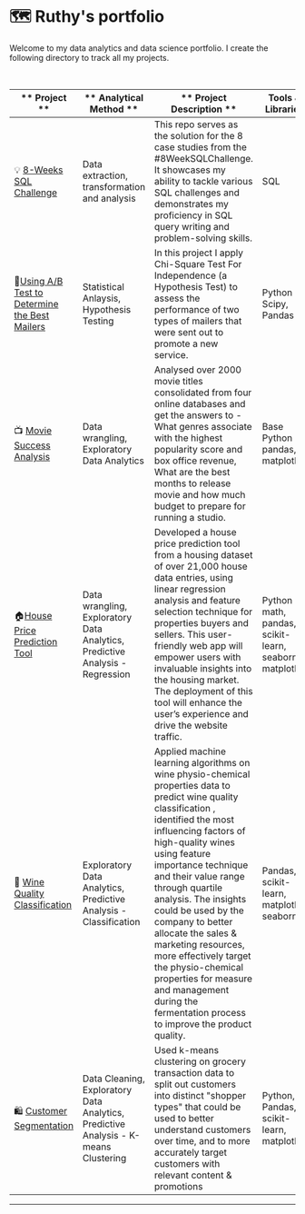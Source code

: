 # 🗺 Ruthy's portfolio

Welcome to my data analytics and data science portfolio. I create the following directory to track all my projects. 

<br>

| **    Project   **                                                                                                                                          | **    Analytical Method   **                                                                           | **    Project Description   **                                                                                                                                                                                                                                                                                                                                                                                                                                                                                                                 |     Tools & Libraries                                            |
|-------------------------------------------------------------------------------------------------------------------------------------------------------------|--------------------------------------------------------------------------------------------------------|------------------------------------------------------------------------------------------------------------------------------------------------------------------------------------------------------------------------------------------------------------------------------------------------------------------------------------------------------------------------------------------------------------------------------------------------------------------------------------------------------------------------------------------------|------------------------------------------------------------------|
|     💡 [8-Weeks SQL Challenge](https://github.com/RuthyYao/8-Weeks-SQL-Challenge)                                                                            |     Data extraction,   transformation and analysis                                                     |     This   repo serves as the solution for the 8 case studies from the #8WeekSQLChallenge. It showcases my ability to   tackle various SQL challenges and demonstrates my proficiency in SQL query   writing and problem-solving skills.                                                                                                                                                                                                                                                                                                       |     SQL                                                          |
|     📧[Using   A/B Test to Determine the Best Mailers](https://github.com/RuthyYao/Assessing-Campaign-Performance-Using-Chi-Square-Test-For-Independence)    |     Statistical Anlaysis,   Hypothesis Testing                                               |     In this project I   apply Chi-Square Test For Independence (a Hypothesis Test) to assess the   performance of two types of mailers that were sent out to promote a new   service.                                                                                                                                                                                                                                                                                                                                                          |     Python Scipy,   Pandas                                       |
|     📺 [Movie Success   Analysis](https://github.com/RuthyYao/Movie_Success_Analysis)                                                                        |     Data wrangling,   Exploratory Data Analytics                                                       |     Analysed over 2000   movie titles consolidated from four online databases and get the answers to -   What genres associate with the highest popularity score and box office   revenue, What are the best months to release movie and how much budget to   prepare for running a studio.                                                                                                                                                                                                                                                    |     Base Python   pandas, matplotlib                             |
|     🏠[House Price Prediction   Tool](https://github.com/RuthyYao/House_valuation_tool)                                                                      |     Data wrangling,   Exploratory Data Analytics, Predictive Analysis - Regression                     |     Developed a house price prediction tool from a housing   dataset of over 21,000 house data entries, using linear regression analysis and feature selection technique   for properties buyers and sellers. This user-friendly web app will  empower users with invaluable insights into   the housing market. The deployment of this tool will enhance the user’s experience and drive the website traffic.                                                                                                                                 |     Python math,   pandas, scikit-learn, seaborn, matplotlib     |
|     🍷 [Wine Quality   Classification](https://github.com/RuthyYao/wine_quality_classification)                                                              |     Exploratory Data   Analytics, Predictive Analysis - Classification                                 |     Applied machine   learning algorithms on wine physio-chemical   properties data to predict wine quality classification , identified the most   influencing factors of high-quality wines using feature importance   technique and  their value range   through quartile analysis. The insights could be used by the company to better allocate the sales &   marketing resources, more effectively   target the physio-chemical properties for measure and management during the   fermentation process to improve the product quality.    |     Pandas,   scikit-learn, matplotlib, seaborn                  |
|     🛍   [Customer   Segmentation](https://github.com/RuthyYao/The-You-Are-What-You-Eat-Customer-Segmentation/tree/main)                                     |     Data Cleaning,     Exploratory Data   Analytics,     Predictive   Analysis - K-means Clustering    |     Used k-means   clustering on grocery transaction data to split out customers into distinct   "shopper types" that could be used to better understand customers   over time, and to more accurately target customers with relevant content   & promotions                                                                                                                                                                                                                                                                                   |     Python, Pandas,   scikit-learn, matplotlib                   |
***
